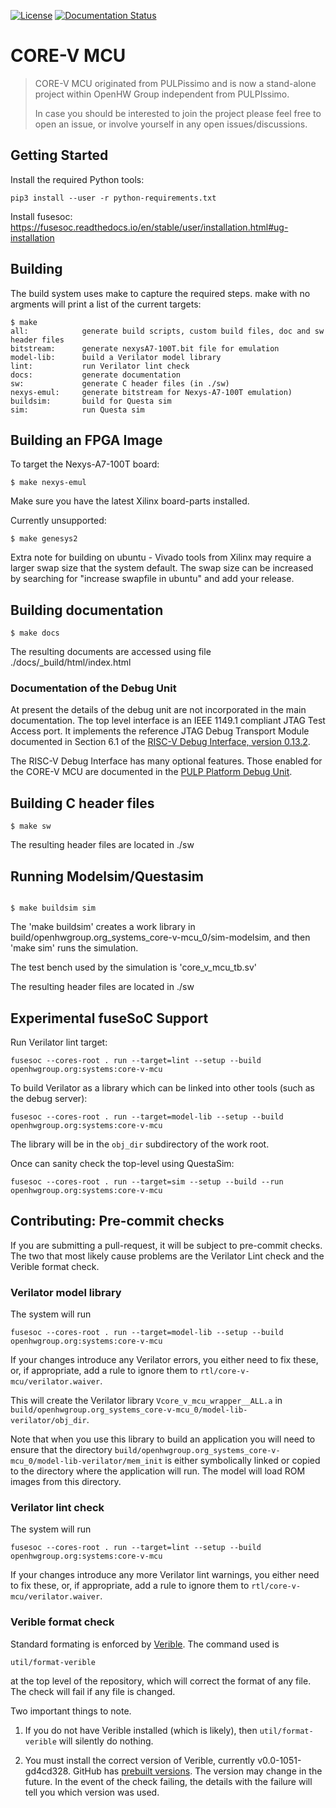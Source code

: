 [![License](https://img.shields.io/badge/License-Apache%202.0-blue.svg)](https://opensource.org/licenses/Apache-2.0)
[![Documentation Status](https://readthedocs.org/projects/core-v-mcu/badge/?version=latest)](https://core-v-mcu.readthedocs.io/en/latest/?badge=latest)

# CORE-V MCU

> CORE-V MCU originated from PULPissimo and is now a
> stand-alone project within OpenHW Group independent from PULPIssimo.
>
> In case you should be interested to join the project please feel free to open
> an issue, or involve yourself in any open issues/discussions.

## Getting Started

Install the required Python tools:

```
pip3 install --user -r python-requirements.txt
```

Install fusesoc: https://fusesoc.readthedocs.io/en/stable/user/installation.html#ug-installation

## Building

The build system uses make to capture the required steps.
make with no argments will print a list of the current targets:
```
$ make
all:            generate build scripts, custom build files, doc and sw header files
bitstream:      generate nexysA7-100T.bit file for emulation
model-lib:      build a Verilator model library
lint:           run Verilator lint check
docs:           generate documentation
sw:             generate C header files (in ./sw)
nexys-emul:     generate bitstream for Nexys-A7-100T emulation)
buildsim:       build for Questa sim
sim:            run Questa sim
```

## Building an FPGA Image

To target the Nexys-A7-100T board:
```
$ make nexys-emul
```

Make sure you have the latest Xilinx board-parts installed.


Currently unsupported:
```
$ make genesys2
```
Extra note for building on ubuntu - Vivado tools from Xilinx may require a larger swap size that the system default.
The swap size can be increased by searching for "increase swapfile in ubuntu" and add your release.

## Building documentation
```
$ make docs
```
The resulting documents are accessed using file ./docs/\_build/html/index.html

### Documentation of the Debug Unit

At present the details of the debug unit are not incorporated in the main
documentation.  The top level interface is an IEEE 1149.1 compliant JTAG Test
Access port.  It implements the reference JTAG Debug Transport Module
documented in Section 6.1 of the [RISC-V Debug Interface, version
0.13.2](https://riscv.org/wp-content/uploads/2019/03/riscv-debug-release.pdf).

The RISC-V Debug Interface has many optional features.  Those enabled for the
CORE-V MCU are documented in the [PULP Platform Debug
Unit](https://github.com/pulp-platform/riscv-dbg).

## Building C header files
```
$ make sw
```
The resulting header files are located in ./sw

## Running Modelsim/Questasim
```

$ make buildsim sim
```
The 'make buildsim' creates a work library in build/openhwgroup.org_systems_core-v-mcu_0/sim-modelsim, and then 'make sim' runs the simulation.

The test bench used by the simulation is 'core_v_mcu_tb.sv'

The resulting header files are located in ./sw

## Experimental fuseSoC Support

Run Verilator lint target:

```
fusesoc --cores-root . run --target=lint --setup --build openhwgroup.org:systems:core-v-mcu
```

To build Verilator as a library which can be linked into other tools (such as
the debug server):

```
fusesoc --cores-root . run --target=model-lib --setup --build openhwgroup.org:systems:core-v-mcu
```

The library will be in the `obj_dir` subdirectory of the work root.

Once can sanity check the top-level using QuestaSim:

```
fusesoc --cores-root . run --target=sim --setup --build --run openhwgroup.org:systems:core-v-mcu
```

## Contributing: Pre-commit checks

If you are submitting a pull-request, it will be subject to pre-commit checks.  The two that most likely cause problems are the Verilator Lint check and the Verible format check.

### Verilator model library

The system will run
```
fusesoc --cores-root . run --target=model-lib --setup --build openhwgroup.org:systems:core-v-mcu
```
If your changes introduce any Verilator errors, you either need to fix these, or, if appropriate, add a rule to ignore them to `rtl/core-v-mcu/verilator.waiver`.

This will create the Verilator library `Vcore_v_mcu_wrapper__ALL.a` in `build/openhwgroup.org_systems_core-v-mcu_0/model-lib-verilator/obj_dir`.

Note that when you use this library to build an application you will need to
ensure that the directory `build/openhwgroup.org_systems_core-v-mcu_0/model-lib-verilator/mem_init` is either symbolically linked or copied to the directory where the application will run. The model will load ROM images from this directory.

### Verilator lint check

The system will run
```
fusesoc --cores-root . run --target=lint --setup --build openhwgroup.org:systems:core-v-mcu
```
If your changes introduce any more Verilator lint warnings, you either need to fix these, or, if appropriate, add a rule to ignore them to `rtl/core-v-mcu/verilator.waiver`.

### Verible format check

Standard formating is enforced by [Verible](https://github.com/google/verible).  The command used is
```
util/format-verible
```
at the top level of the repository, which will correct the format of any file. The check will fail if any file is changed.

Two important things to note.

1.  If you do not have Verible installed (which is likely), then `util/format-verible` will silently do nothing.

2.  You must install the correct version of Verible, currently v0.0-1051-gd4cd328.  GitHub has [prebuilt versions](https://github.com/google/verible/releases/tag/v0.0-1051-gd4cd328).  The version may change in the future.  In the event of the check failing, the details with the failure will tell you which version was used.

